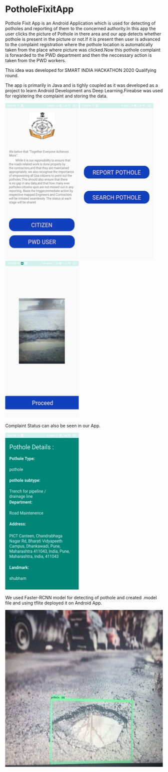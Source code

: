 # PotholeFixitApp


Pothole Fixit App is an Android Application which is used for detecting of potholes and reporting of them to the concerned authority.In this app the user clicks the picture of Pothole in there area and our app detects whether pothole is present in the picture or not.If it is present then user is advanced to the complaint registration where the pothole location is automatically taken from the place where picture was clicked.Now this pothole complaint is forwarded to the PWD department and then the neccessary action is taken from the PWD workers.


This idea was developed for SMART INDIA HACKATHON 2020 Qualifying round. 

The app is primarily in Java and is tighly coupled as it was developed as a project to learn Android Development ans Deep Learning.Fireabse was used for registering the complaint and storing the data.



<img src = "/assets/home.jpeg" width="235" height="500"/> <img src = "/assets/home1.jpeg" width="235" height="500"/><img src = "/assets/imgdetect.jpeg" width="235" height="500"/> 


Complaint Status can also be seen in our App.

<img src = "/assets/viewpot.jpeg" width="235" height="500"/>






We used Faster-RCNN model for detecting of pothole and created .model file and using tflite deployed it on Android App. 




<img src = "/assets/t1.jpeg" width="700" height="500"/>

